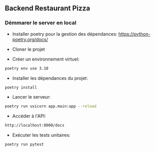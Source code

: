 ## Backend Restaurant Pizza

### Démmarer le server en local
- Installer poetry pour la gestion des dépendances: https://python-poetry.org/docs/

- Cloner le projet

- Créer un environnement virtuel:
```bash
poetry env use 3.10
```

- Installer les dépendances du projet:
```bash
poetry install
```

- Lancer le serveur:
```bash
poetry run uvicorn app.main:app --reload
```

- Accéder à l'API:

```bash
http://localhost:8000/docs
```

- Exécuter les tests unitaires:
```bash
poetry run pytest
```